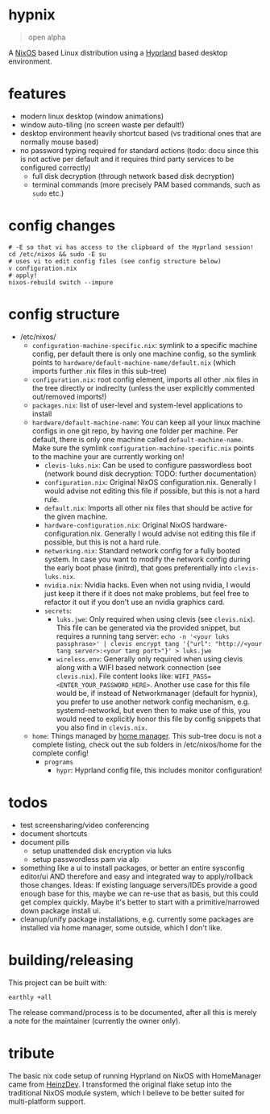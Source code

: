 # hypnix

> open alpha

A [NixOS](https://nixos.org) based Linux distribution using a [Hyprland](https://hyprland.org) based desktop environment.

# features
- modern linux desktop (window animations)
- window auto-tiling (no screen waste per default!)
- desktop environment heavily shortcut based (vs traditional ones that are normally mouse based)
- no password typing required for standard actions (todo: docu since this is not active per default and it requires third party services to be configured correctly)
  - full disk decryption (through network based disk decryption)
  - terminal commands (more precisely PAM based commands, such as `sudo` etc.)

# config changes

```shell
# -E so that vi has access to the clipboard of the Hyprland session!
cd /etc/nixos && sudo -E su
# uses vi to edit config files (see config structure below)
v configuration.nix
# apply!
nixos-rebuild switch --impure
```

# config structure

- /etc/nixos/
  - `configuration-machine-specific.nix`: symlink to a specific machine config, per default there is only one machine config, so the symlink points to `hardware/default-machine-name/default.nix` (which imports further .nix files in this sub-tree)
  - `configuration.nix`: root config element, imports all other .nix files in the tree directly or indireclty (unless the user explicitly commented out/removed imports!)
  - `packages.nix`: list of user-level and system-level applications to install
  - `hardware/default-machine-name`: You can keep all your linux machine configs in one git repo, by having one folder per machine. Per default, there is only one machine called `default-machine-name`. Make sure the symlink `configuration-machine-specific.nix` points to the machine your are currently working on!
    - `clevis-luks.nix`: Can be used to configure passwordless boot (network bound disk decryption: TODO: further documentation)
    - `configuration.nix`: Original NixOS configuration.nix. Generally I would advise not editing this file if possible, but this is not a hard rule.
    - `default.nix`: Imports all other nix files that should be active for the given machine.
    - `hardware-configuration.nix`: Original NixOS hardware-configuration.nix. Generally I would advise not editing this file if possible, but this is not a hard rule.
    - `networking.nix`: Standard network config for a fully booted system. In case you want to modify the network config during the early boot phase (initrd), that goes preferentially into `clevis-luks.nix`.
    - `nvidia.nix`: Nvidia hacks. Even when not using nvidia, I would just keep it there if it does not make problems, but feel free to refactor it out if you don't use an nvidia graphics card.
    - `secrets`:
      - `luks.jwe`: Only required when using clevis (see `clevis.nix`). This file can be generated via the provided snippet, but requires a running tang server: `echo -n '<your luks passphrase>' | clevis encrypt tang '{"url": "http://<your tang server>:<your tang port>"}' > luks.jwe`
      - `wireless.env`: Generally only required when using clevis along with a WIFI based network connection (see `clevis.nix`). File content looks like: `WIFI_PASS=<ENTER_YOUR_PASSWORD_HERE>`. Another use case for this file would be, if instead of Networkmanager (default for hypnix), you prefer to use another network config mechanism, e.g. systemd-networkd, but even then to make use of this, you would need to explicitly honor this file by config snippets that you also find in `clevis.nix`.
  - `home`: Things managed by [home manager](https://github.com/nix-community/home-manager). This sub-tree docu is not a complete listing, check out the sub folders in /etc/nixos/home for the complete config!
    - `programs`
      - `hypr`: Hyprland config file, this includes monitor configuration!

# todos

- test screensharing/video conferencing
- document shortcuts
- document pills
  - setup unattended disk encryption via luks
  - setup passwordless pam via alp
- something like a ui to install packages, or better an entire sysconfig editor/ui AND therefore and easy and integrated way to apply/rollback those changes.
  Ideas: If existing language servers/IDEs provide a good enough base for this, maybe we can re-use that as basis, but this could get complex quickly.
  Maybe it's better to start with a primitive/narrowed down package install ui.
- cleanup/unify package installations, e.g. currently some packages are installed via home manager, some outside, which I don't like.

# building/releasing

This project can be built with:
```
earthly +all
```
The release command/process is to be documented, after all this is merely a note for the maintainer (currently the owner only).

# tribute

The basic nix code setup of running Hyprland on NixOS with HomeManager came from [HeinzDev](https://github.com/HeinzDev/Hyprland-dotfiles).
I transformed the original flake setup into the traditional NixOS module system, which I believe to be better suited for multi-platform support.
